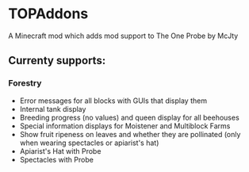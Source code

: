 # TOPAddons

A Minecraft mod which adds mod support to The One Probe by McJty

## Currenty supports:

### Forestry

- Error messages for all blocks with GUIs that display them
- Internal tank display
- Breeding progress (no values) and queen display for all beehouses
- Special information displays for Moistener and Multiblock Farms
- Show fruit ripeness on leaves and whether they are pollinated (only when wearing spectacles or apiarist's hat)
- Apiarist's Hat with Probe
- Spectacles with Probe
